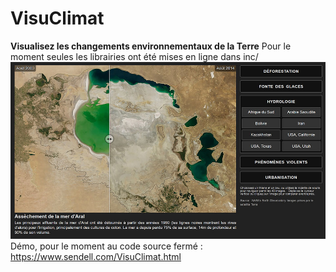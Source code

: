 # VisuClimat
**Visualisez les changements environnementaux de la Terre**
Pour le moment seules les librairies ont été mises en ligne dans inc/
![screenshot](VisuClimat.jpg)
Démo, pour le moment au code source fermé : https://www.sendell.com/VisuClimat.html
